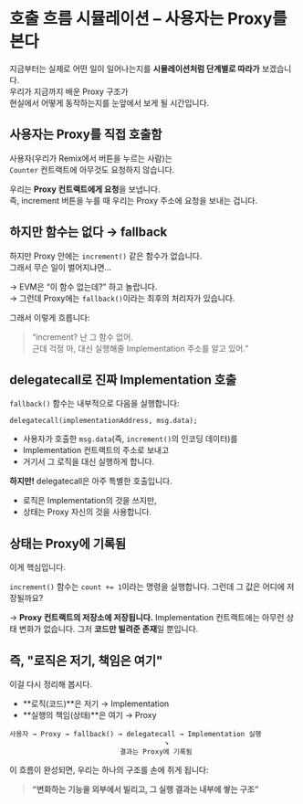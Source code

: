 # **호출 흐름 시뮬레이션 – 사용자는 Proxy를 본다**

지금부터는 실제로 어떤 일이 일어나는지를 **시뮬레이션처럼 단계별로 따라가** 보겠습니다.  
우리가 지금까지 배운 Proxy 구조가  
현실에서 어떻게 동작하는지를 눈앞에서 보게 될 시간입니다.

## **사용자는 Proxy를 직접 호출함**

사용자(우리가 Remix에서 버튼을 누르는 사람)는  
`Counter` 컨트랙트에 아무것도 요청하지 않습니다.

우리는 **Proxy 컨트랙트에게 요청**을 보냅니다.  
즉, increment 버튼을 누를 때 우리는 Proxy 주소에 요청을 보내는 겁니다.

## **하지만 함수는 없다 → fallback**

하지만 Proxy 안에는 `increment()` 같은 함수가 없습니다.  
그래서 무슨 일이 벌어지냐면…

→ EVM은 “이 함수 없는데?” 하고 놀랍니다.  
→ 그런데 Proxy에는 `fallback()`이라는 최후의 처리자가 있습니다.

그래서 이렇게 흐릅니다:

> “increment? 난 그 함수 없어.  
> 근데 걱정 마, 대신 실행해줄 Implementation 주소를 알고 있어.”

## **delegatecall로 진짜 Implementation 호출**

`fallback()` 함수는 내부적으로 다음을 실행합니다:

```solidity
delegatecall(implementationAddress, msg.data);
```

- 사용자가 호출한 `msg.data`(즉, `increment()`의 인코딩 데이터)를
- Implementation 컨트랙트의 주소로 보내고
- 거기서 그 로직을 대신 실행하게 합니다.

**하지만!** delegatecall은 아주 특별한 호출입니다.

- 로직은 Implementation의 것을 쓰지만,
- 상태는 Proxy 자신의 것을 사용합니다.

## **상태는 Proxy에 기록됨**

이게 핵심입니다.

`increment()` 함수는 `count += 1`이라는 명령을 실행합니다.
그런데 그 값은 어디에 저장될까요?

→ **Proxy 컨트랙트의 저장소에 저장됩니다.**
Implementation 컨트랙트에는 아무런 상태 변화가 없습니다.
그저 **코드만 빌려준 존재**일 뿐입니다.

## **즉, "로직은 저기, 책임은 여기"**

이걸 다시 정리해 봅시다.

- **로직(코드)**은 저기 → Implementation
- **실행의 책임(상태)**은 여기 → Proxy

```plaintext
사용자 → Proxy → fallback() → delegatecall → Implementation 실행
                                      ↘
                           결과는 Proxy에 기록됨
```

이 흐름이 완성되면, 우리는 하나의 구조를 손에 쥐게 됩니다:

> **“변화하는 기능을 외부에서 빌리고,
> 그 실행 결과는 내부에 쌓는 구조”**
